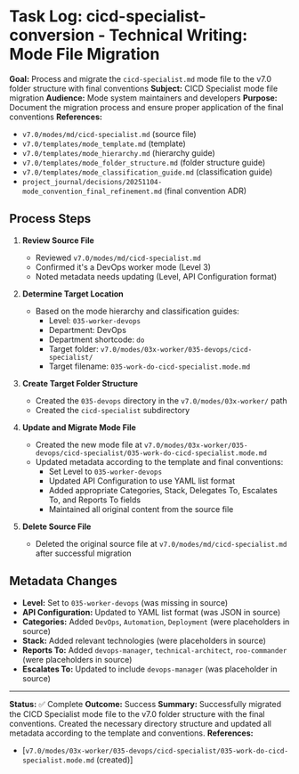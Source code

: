 # Task Log: cicd-specialist-conversion - Technical Writing: Mode File Migration

**Goal:** Process and migrate the `cicd-specialist.md` mode file to the v7.0 folder structure with final conventions
**Subject:** CICD Specialist mode file migration
**Audience:** Mode system maintainers and developers
**Purpose:** Document the migration process and ensure proper application of the final conventions
**References:**
- `v7.0/modes/md/cicd-specialist.md` (source file)
- `v7.0/templates/mode_template.md` (template)
- `v7.0/templates/mode_hierarchy.md` (hierarchy guide)
- `v7.0/templates/mode_folder_structure.md` (folder structure guide)
- `v7.0/templates/mode_classification_guide.md` (classification guide)
- `project_journal/decisions/20251104-mode_convention_final_refinement.md` (final convention ADR)

## Process Steps

1. **Review Source File**
   - Reviewed `v7.0/modes/md/cicd-specialist.md`
   - Confirmed it's a DevOps worker mode (Level 3)
   - Noted metadata needs updating (Level, API Configuration format)

2. **Determine Target Location**
   - Based on the mode hierarchy and classification guides:
     - Level: `035-worker-devops`
     - Department: DevOps
     - Department shortcode: `do`
     - Target folder: `v7.0/modes/03x-worker/035-devops/cicd-specialist/`
     - Target filename: `035-work-do-cicd-specialist.mode.md`

3. **Create Target Folder Structure**
   - Created the `035-devops` directory in the `v7.0/modes/03x-worker/` path
   - Created the `cicd-specialist` subdirectory

4. **Update and Migrate Mode File**
   - Created the new mode file at `v7.0/modes/03x-worker/035-devops/cicd-specialist/035-work-do-cicd-specialist.mode.md`
   - Updated metadata according to the template and final conventions:
     - Set Level to `035-worker-devops`
     - Updated API Configuration to use YAML list format
     - Added appropriate Categories, Stack, Delegates To, Escalates To, and Reports To fields
     - Maintained all original content from the source file

5. **Delete Source File**
   - Deleted the original source file at `v7.0/modes/md/cicd-specialist.md` after successful migration

## Metadata Changes

- **Level:** Set to `035-worker-devops` (was missing in source)
- **API Configuration:** Updated to YAML list format (was JSON in source)
- **Categories:** Added `DevOps`, `Automation`, `Deployment` (were placeholders in source)
- **Stack:** Added relevant technologies (were placeholders in source)
- **Reports To:** Added `devops-manager`, `technical-architect`, `roo-commander` (were placeholders in source)
- **Escalates To:** Updated to include `devops-manager` (was placeholder in source)

---

**Status:** ✅ Complete
**Outcome:** Success
**Summary:** Successfully migrated the CICD Specialist mode file to the v7.0 folder structure with the final conventions. Created the necessary directory structure and updated all metadata according to the template and conventions.
**References:**
- [`v7.0/modes/03x-worker/035-devops/cicd-specialist/035-work-do-cicd-specialist.mode.md` (created)]